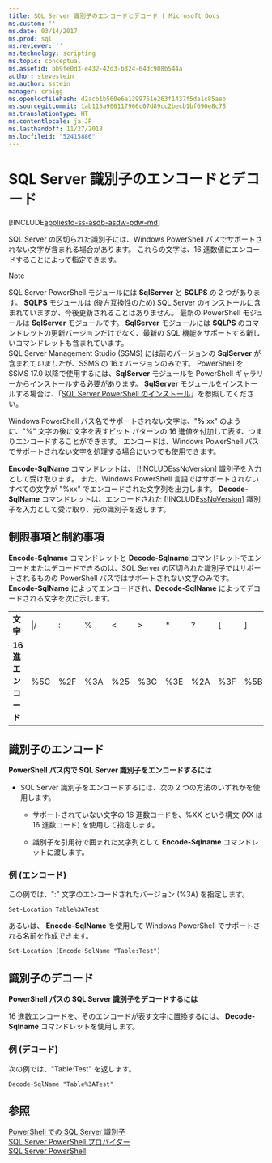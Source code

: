 ```yaml
---
title: SQL Server 識別子のエンコードとデコード | Microsoft Docs
ms.custom: ''
ms.date: 03/14/2017
ms.prod: sql
ms.reviewer: ''
ms.technology: scripting
ms.topic: conceptual
ms.assetid: bb9fe0d3-e432-42d3-b324-64dc908b544a
author: stevestein
ms.author: sstein
manager: craigg
ms.openlocfilehash: d2acb1b560e6a1399751e263f1437f5da1c85aeb
ms.sourcegitcommit: 1ab115a906117966c07d89cc2becb1bf690e8c78
ms.translationtype: HT
ms.contentlocale: ja-JP
ms.lasthandoff: 11/27/2018
ms.locfileid: "52415886"
---
```

# <a name="encode-and-decode-sql-server-identifiers"></a>SQL Server 識別子のエンコードとデコード
[!INCLUDE[appliesto-ss-asdb-asdw-pdw-md](../includes/appliesto-ss-asdb-asdw-pdw-md.md)]

SQL Server の区切られた識別子には、Windows PowerShell パスでサポートされない文字が含まれる場合があります。 これらの文字は、16 進数値にエンコードすることによって指定できます。  

> [!NOTE]
> SQL Server PowerShell モジュールには **SqlServer** と **SQLPS** の 2 つがあります。 **SQLPS** モジュールは (後方互換性のため) SQL Server のインストールに含まれていますが、今後更新されることはありません。 最新の PowerShell モジュールは **SqlServer** モジュールです。 **SqlServer** モジュールには **SQLPS** のコマンドレットの更新バージョンだけでなく、最新の SQL 機能をサポートする新しいコマンドレットも含まれています。  
> SQL Server Management Studio (SSMS) には前のバージョンの **SqlServer** が含まれて*いました*が、SSMS の 16.x バージョンのみです。 PowerShell を SSMS 17.0 以降で使用するには、**SqlServer** モジュールを PowerShell ギャラリーからインストールする必要があります。
> **SqlServer** モジュールをインストールする場合は、「[SQL Server PowerShell のインストール](download-sql-server-ps-module.md)」を参照してください。
  
  
Windows PowerShell パス名でサポートされない文字は、"**%** xx" のように、"%" 文字の後に文字を表すビット パターンの 16 進値を付加して表す、つまりエンコードすることができます。 エンコードは、Windows PowerShell パスでサポートされない文字を処理する場合にいつでも使用できます。  
  
 **Encode-SqlName** コマンドレットは、 [!INCLUDE[ssNoVersion](../includes/ssnoversion-md.md)] 識別子を入力として受け取ります。 また、Windows PowerShell 言語ではサポートされないすべての文字が "%xx" でエンコードされた文字列を出力します。 **Decode-SqlName** コマンドレットは、エンコードされた [!INCLUDE[ssNoVersion](../includes/ssnoversion-md.md)] 識別子を入力として受け取り、元の識別子を返します。  
  
##  <a name="LimitationsRestrictions"></a> 制限事項と制約事項  
 **Encode-Sqlname** コマンドレットと **Decode-Sqlname** コマンドレットでエンコードまたはデコードできるのは、SQL Server の区切られた識別子ではサポートされるものの PowerShell パスではサポートされない文字のみです。 **Encode-SqlName** によってエンコードされ、**Decode-SqlName** によってデコードされる文字を次に示します。  
  
|||||||||||||  
|-|-|-|-|-|-|-|-|-|-|-|-|  
|**文字**|\|/|:|%|\<|>|*|?|[|]|&#124;|  
|**16 進エンコード**|%5C|%2F|%3A|%25|%3C|%3E|%2A|%3F|%5B|%5D|%7C|  
  
##  <a name="EncodeIdent"></a> 識別子のエンコード  
 **PowerShell パス内で SQL Server 識別子をエンコードするには**  
  
-   SQL Server 識別子をエンコードするには、次の 2 つの方法のいずれかを使用します。  
  
    -   サポートされていない文字の 16 進数コードを、%XX という構文 (XX は 16 進数コード) を使用して指定します。  
  
    -   識別子を引用符で囲まれた文字列として **Encode-Sqlname** コマンドレットに渡します。  
  
### <a name="examples-encoding"></a>例 (エンコード)  
 この例では、":" 文字のエンコードされたバージョン (%3A) を指定します。  
  
```  
Set-Location Table%3ATest  
```  
  
 あるいは、 **Encode-SqlName** を使用して Windows PowerShell でサポートされる名前を作成できます。  
  
```  
Set-Location (Encode-SqlName "Table:Test")  
```  
  
##  <a name="DecodeIdent"></a> 識別子のデコード  
 **PowerShell パスの SQL Server 識別子をデコードするには**  
  
 16 進数エンコードを、そのエンコードが表す文字に置換するには、 **Decode-Sqlname** コマンドレットを使用します。  
  
### <a name="examples-decoding"></a>例 (デコード)  
 次の例では、"Table:Test" を返します。  
  
```  
Decode-SqlName "Table%3ATest"  
```  
  
## <a name="see-also"></a>参照  
 [PowerShell での SQL Server 識別子](sql-server-identifiers-in-powershell.md)   
 [SQL Server PowerShell プロバイダー](sql-server-powershell-provider.md)   
 [SQL Server PowerShell](sql-server-powershell.md)  
  
  
